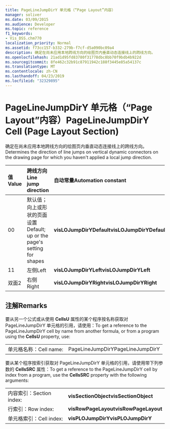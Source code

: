 ```yaml
---
title: PageLineJumpDirY 单元格（“Page Layout”内容）
manager: soliver
ms.date: 03/09/2015
ms.audience: Developer
ms.topic: reference
f1_keywords:
- Vis_DSS.chm770
localization_priority: Normal
ms.assetid: f73cc157-b332-279b-f7cf-d5a090bc09a4
description: 确定在尚未应用本地跨线方向的绘图页内垂直动态连接线上的跨线方向。
ms.openlocfilehash: 21ad1d95fd83780f31778dbc8bb70f9bdb4b922d
ms.sourcegitcommit: 8fe462c32b91c87911942c188f3445e85a54137c
ms.translationtype: MT
ms.contentlocale: zh-CN
ms.lasthandoff: 04/23/2019
ms.locfileid: "32329895"
---
```

# <a name="pagelinejumpdiry-cell-page-layout-section"></a><span data-ttu-id="da5d5-103">PageLineJumpDirY 单元格（“Page Layout”内容）</span><span class="sxs-lookup"><span data-stu-id="da5d5-103">PageLineJumpDirY Cell (Page Layout Section)</span></span>

<span data-ttu-id="da5d5-104">确定在尚未应用本地跨线方向的绘图页内垂直动态连接线上的跨线方向。</span><span class="sxs-lookup"><span data-stu-id="da5d5-104">Determines the direction of line jumps on vertical dynamic connectors on the drawing page for which you haven't applied a local jump direction.</span></span>
  
|<span data-ttu-id="da5d5-105">**值**</span><span class="sxs-lookup"><span data-stu-id="da5d5-105">**Value**</span></span>|<span data-ttu-id="da5d5-106">**跨线方向**</span><span class="sxs-lookup"><span data-stu-id="da5d5-106">**Line jump direction**</span></span>|<span data-ttu-id="da5d5-107">**自动常量**</span><span class="sxs-lookup"><span data-stu-id="da5d5-107">**Automation constant**</span></span>|
|:-----|:-----|:-----|
| <span data-ttu-id="da5d5-108">0</span><span class="sxs-lookup"><span data-stu-id="da5d5-108">0</span></span>  <br/> | <span data-ttu-id="da5d5-109">默认值；向上或形状的页面设置</span><span class="sxs-lookup"><span data-stu-id="da5d5-109">Default; up or the page's setting for shapes</span></span>  <br/> |<span data-ttu-id="da5d5-110">**visLOJumpDirYDefault**</span><span class="sxs-lookup"><span data-stu-id="da5d5-110">**visLOJumpDirYDefault**</span></span> <br/> |
| <span data-ttu-id="da5d5-111">1</span><span class="sxs-lookup"><span data-stu-id="da5d5-111">1</span></span>  <br/> | <span data-ttu-id="da5d5-112">左侧</span><span class="sxs-lookup"><span data-stu-id="da5d5-112">Left</span></span>  <br/> |<span data-ttu-id="da5d5-113">**visLOJumpDirYLeft**</span><span class="sxs-lookup"><span data-stu-id="da5d5-113">**visLOJumpDirYLeft**</span></span> <br/> |
| <span data-ttu-id="da5d5-114">双面</span><span class="sxs-lookup"><span data-stu-id="da5d5-114">2</span></span>  <br/> | <span data-ttu-id="da5d5-115">右侧</span><span class="sxs-lookup"><span data-stu-id="da5d5-115">Right</span></span>  <br/> |<span data-ttu-id="da5d5-116">**visLOJumpDirYRight**</span><span class="sxs-lookup"><span data-stu-id="da5d5-116">**visLOJumpDirYRight**</span></span> <br/> |
   
## <a name="remarks"></a><span data-ttu-id="da5d5-117">注解</span><span class="sxs-lookup"><span data-stu-id="da5d5-117">Remarks</span></span>

<span data-ttu-id="da5d5-118">要从另一个公式或从使用 **CellsU** 属性的某个程序按名称获取对 PageLineJumpDirY 单元格的引用，请使用：</span><span class="sxs-lookup"><span data-stu-id="da5d5-118">To get a reference to the PageLineJumpDirY cell by name from another formula, or from a program using the **CellsU** property, use:</span></span> 
  
|||
|:-----|:-----|
| <span data-ttu-id="da5d5-119">单元格名称：</span><span class="sxs-lookup"><span data-stu-id="da5d5-119">Cell name:</span></span>  <br/> | <span data-ttu-id="da5d5-120">PageLineJumpDirY</span><span class="sxs-lookup"><span data-stu-id="da5d5-120">PageLineJumpDirY</span></span>  <br/> |
   
<span data-ttu-id="da5d5-121">要从某个程序按索引获取对 PageLineJumpDirY 单元格的引用，请使用带下列参数的 **CellsSRC** 属性：</span><span class="sxs-lookup"><span data-stu-id="da5d5-121">To get a reference to the PageLineJumpDirY cell by index from a program, use the **CellsSRC** property with the following arguments:</span></span> 
  
|||
|:-----|:-----|
| <span data-ttu-id="da5d5-122">内容索引：</span><span class="sxs-lookup"><span data-stu-id="da5d5-122">Section index:</span></span>  <br/> |<span data-ttu-id="da5d5-123">**visSectionObject**</span><span class="sxs-lookup"><span data-stu-id="da5d5-123">**visSectionObject**</span></span> <br/> |
| <span data-ttu-id="da5d5-124">行索引：</span><span class="sxs-lookup"><span data-stu-id="da5d5-124">Row index:</span></span>  <br/> |<span data-ttu-id="da5d5-125">**visRowPageLayout**</span><span class="sxs-lookup"><span data-stu-id="da5d5-125">**visRowPageLayout**</span></span> <br/> |
| <span data-ttu-id="da5d5-126">单元格索引：</span><span class="sxs-lookup"><span data-stu-id="da5d5-126">Cell index:</span></span>  <br/> |<span data-ttu-id="da5d5-127">**visPLOJumpDirY**</span><span class="sxs-lookup"><span data-stu-id="da5d5-127">**visPLOJumpDirY**</span></span> <br/> |
   

